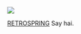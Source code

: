 ![](https://files.catbox.moe/h5i0tl.png)

 [RETROSPRING](https://retrospring.net/@saihate) Say hai.
